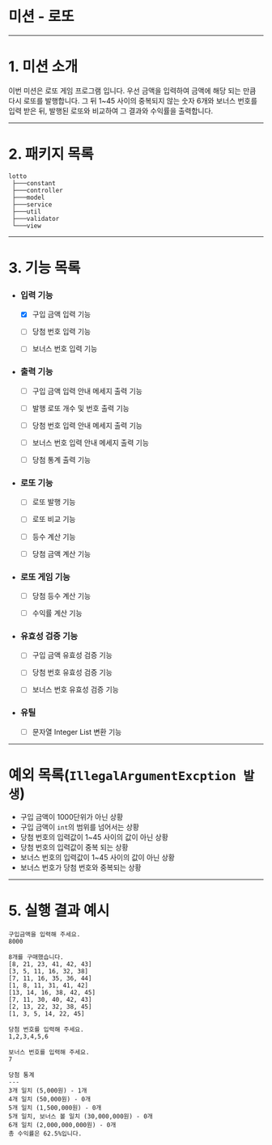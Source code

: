 # 미션 - 로또

***

# 1. 미션 소개

이번 미션은 로또 게임 프로그램 입니다. 우선 금액을 입력하여 금액에 해당 되는 만큼 다시 로또를 발행합니다.
그 뒤 1~45 사이의 중복되지 않는 숫자 6개와 보너스 번호를 입력 받은 뒤,
발행된 로또와 비교하여 그 결과와 수익률을 출력합니다.

***

# 2. 패키지 목록

```
lotto
 ├───constant
 ├───controller
 ├───model
 ├───service
 ├───util
 ├───validator
 └───view
```

***

# 3. 기능 목록

- ### 입력 기능
    - [x] 구입 금액 입력 기능
    - [ ] 당첨 번호 입력 기능
    - [ ] 보너스 번호 입력 기능


- ### 출력 기능
    - [ ] 구입 금액 입력 안내 메세지 출력 기능
    - [ ] 발행 로또 개수 및 번호 출력 기능
    - [ ] 당첨 번호 입력 안내 메세지 출력 기능
    - [ ] 보너스 번호 입력 안내 메세지 출력 기능
    - [ ] 당첨 통계 출력 기능


- ### 로또 기능
    - [ ] 로또 발행 기능
    - [ ] 로또 비교 기능
    - [ ] 등수 계산 기능
    - [ ] 당첨 금액 계산 기능


- ### 로또 게임 기능
    - [ ] 당첨 등수 계산 기능
    - [ ] 수익률 계산 기능


- ### 유효성 검증 기능
    - [ ] 구입 금액 유효성 검증 기능
    - [ ] 당첨 번호 유효성 검증 기능
    - [ ] 보너스 번호 유효성 검증 기능


- ### 유틸
    - [ ] 문자열 Integer List 변환 기능

***

# 예외 목록(`IllegalArgumentExcption 발생`)

- 구입 금액이 1000단위가 아닌 상황
- 구입 금액이 `int`의 범위를 넘어서는 상황
- 당첨 번호의 입력값이 1~45 사이의 값이 아닌 상황
- 당첨 번호의 입력값이 중복 되는 상황
- 보너스 번호의 입력값이 1~45 사이의 값이 아닌 상황
- 보너스 번호가 당첨 번호와 중복되는 상황

***

# 5. 실행 결과 예시

```
구입금액을 입력해 주세요.
8000

8개를 구매했습니다.
[8, 21, 23, 41, 42, 43] 
[3, 5, 11, 16, 32, 38] 
[7, 11, 16, 35, 36, 44] 
[1, 8, 11, 31, 41, 42] 
[13, 14, 16, 38, 42, 45] 
[7, 11, 30, 40, 42, 43] 
[2, 13, 22, 32, 38, 45] 
[1, 3, 5, 14, 22, 45]

당첨 번호를 입력해 주세요.
1,2,3,4,5,6

보너스 번호를 입력해 주세요.
7

당첨 통계
---
3개 일치 (5,000원) - 1개
4개 일치 (50,000원) - 0개
5개 일치 (1,500,000원) - 0개
5개 일치, 보너스 볼 일치 (30,000,000원) - 0개
6개 일치 (2,000,000,000원) - 0개
총 수익률은 62.5%입니다.
```